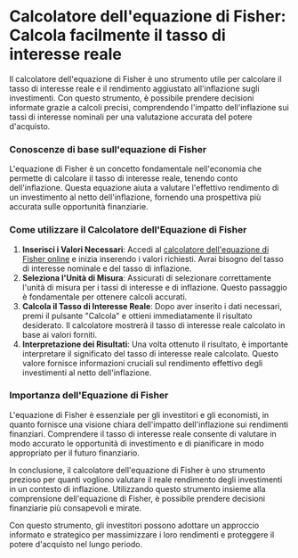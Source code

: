 Calcolatore dell'equazione di Fisher: Calcola facilmente il tasso di interesse reale
====================================================================================

Il calcolatore dell'equazione di Fisher è uno strumento utile per calcolare il tasso di interesse reale e il rendimento aggiustato all'inflazione sugli investimenti. Con questo strumento, è possibile prendere decisioni informate grazie a calcoli precisi, comprendendo l'impatto dell'inflazione sui tassi di interesse nominali per una valutazione accurata del potere d'acquisto.

### Conoscenze di base sull'equazione di Fisher

L'equazione di Fisher è un concetto fondamentale nell'economia che permette di calcolare il tasso di interesse reale, tenendo conto dell'inflazione. Questa equazione aiuta a valutare l'effettivo rendimento di un investimento al netto dell'inflazione, fornendo una prospettiva più accurata sulle opportunità finanziarie.

### Come utilizzare il Calcolatore dell'Equazione di Fisher

1. **Inserisci i Valori Necessari**: Accedi al [calcolatore dell'equazione di Fisher online](https://www.onlinecalculatorsfree.com/it/financial/fisher-equation-calculator.html) e inizia inserendo i valori richiesti. Avrai bisogno del tasso di interesse nominale e del tasso di inflazione.
2. **Seleziona l'Unità di Misura**: Assicurati di selezionare correttamente l'unità di misura per i tassi di interesse e di inflazione. Questo passaggio è fondamentale per ottenere calcoli accurati.
3. **Calcola il Tasso di Interesse Reale**: Dopo aver inserito i dati necessari, premi il pulsante "Calcola" e ottieni immediatamente il risultato desiderato. Il calcolatore mostrerà il tasso di interesse reale calcolato in base ai valori forniti.
4. **Interpretazione dei Risultati**: Una volta ottenuto il risultato, è importante interpretare il significato del tasso di interesse reale calcolato. Questo valore fornisce informazioni cruciali sul rendimento effettivo degli investimenti al netto dell'inflazione.

### Importanza dell'Equazione di Fisher

L'equazione di Fisher è essenziale per gli investitori e gli economisti, in quanto fornisce una visione chiara dell'impatto dell'inflazione sui rendimenti finanziari. Comprendere il tasso di interesse reale consente di valutare in modo accurato le opportunità di investimento e di pianificare in modo appropriato per il futuro finanziario.

In conclusione, il calcolatore dell'equazione di Fisher è uno strumento prezioso per quanti vogliono valutare il reale rendimento degli investimenti in un contesto di inflazione. Utilizzando questo strumento insieme alla comprensione dell'equazione di Fisher, è possibile prendere decisioni finanziarie più consapevoli e mirate.

Con questo strumento, gli investitori possono adottare un approccio informato e strategico per massimizzare i loro rendimenti e proteggere il potere d'acquisto nel lungo periodo.